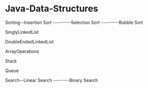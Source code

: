 Java-Data-Structures
====================
Sorting--Insertion Sort
---------Selection Sort
---------Bubble Sort

SinglyLinkedList

DoubleEndedLinkedList

ArrayOperations

Stack

Queue

Search--Linear Search
--------Binary Search
